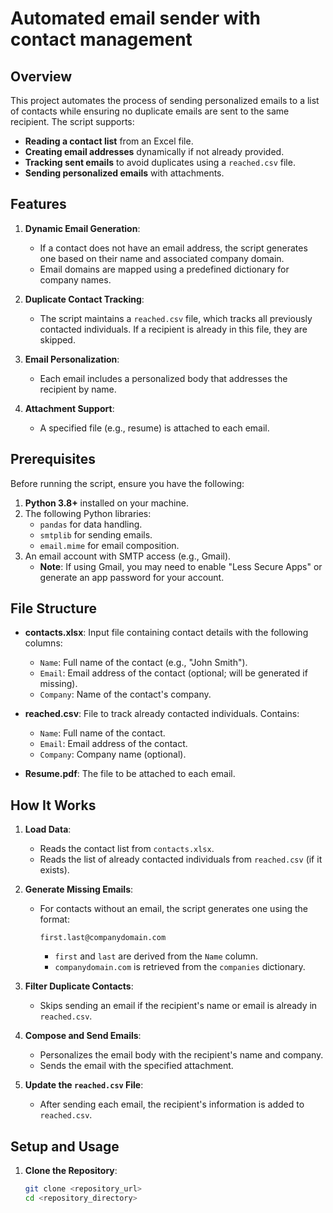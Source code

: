 
# Automated email sender with contact management

## Overview

This project automates the process of sending personalized emails to a list of contacts while ensuring no duplicate emails are sent to the same recipient. The script supports:
- **Reading a contact list** from an Excel file.
- **Creating email addresses** dynamically if not already provided.
- **Tracking sent emails** to avoid duplicates using a `reached.csv` file.
- **Sending personalized emails** with attachments.

## Features

1. **Dynamic Email Generation**:
   - If a contact does not have an email address, the script generates one based on their name and associated company domain.
   - Email domains are mapped using a predefined dictionary for company names.

2. **Duplicate Contact Tracking**:
   - The script maintains a `reached.csv` file, which tracks all previously contacted individuals. If a recipient is already in this file, they are skipped.

3. **Email Personalization**:
   - Each email includes a personalized body that addresses the recipient by name.

4. **Attachment Support**:
   - A specified file (e.g., resume) is attached to each email.

## Prerequisites

Before running the script, ensure you have the following:
1. **Python 3.8+** installed on your machine.
2. The following Python libraries:
   - `pandas` for data handling.
   - `smtplib` for sending emails.
   - `email.mime` for email composition.
3. An email account with SMTP access (e.g., Gmail).
   - **Note**: If using Gmail, you may need to enable "Less Secure Apps" or generate an app password for your account.

## File Structure

- **contacts.xlsx**: Input file containing contact details with the following columns:
  - `Name`: Full name of the contact (e.g., "John Smith").
  - `Email`: Email address of the contact (optional; will be generated if missing).
  - `Company`: Name of the contact's company.
  
- **reached.csv**: File to track already contacted individuals. Contains:
  - `Name`: Full name of the contact.
  - `Email`: Email address of the contact.
  - `Company`: Company name (optional).

- **Resume.pdf**: The file to be attached to each email.

## How It Works

1. **Load Data**:
   - Reads the contact list from `contacts.xlsx`.
   - Reads the list of already contacted individuals from `reached.csv` (if it exists).

2. **Generate Missing Emails**:
   - For contacts without an email, the script generates one using the format:
     ```
     first.last@companydomain.com
     ```
     - `first` and `last` are derived from the `Name` column.
     - `companydomain.com` is retrieved from the `companies` dictionary.

3. **Filter Duplicate Contacts**:
   - Skips sending an email if the recipient's name or email is already in `reached.csv`.

4. **Compose and Send Emails**:
   - Personalizes the email body with the recipient's name and company.
   - Sends the email with the specified attachment.

5. **Update the `reached.csv` File**:
   - After sending each email, the recipient's information is added to `reached.csv`.

## Setup and Usage

1. **Clone the Repository**:
   ```bash
   git clone <repository_url>
   cd <repository_directory>


